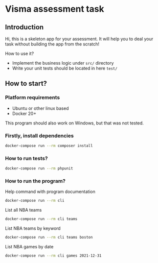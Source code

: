 # Visma assessment task

## Introduction

Hi, this is a skeleton app for your assessment. It will help you to deal your task without building the app from the scratch!

How to use it?
* Implement the business logic under `src/` directory
* Write your unit tests should be located in here `test/`

## How to start?

### Platform requirements
* Ubuntu or other linux based
* Docker 20+
            
This program should also work on Windows, but that was not tested.

### Firstly, install dependencies
```bash
docker-compose run --rm composer install
```

### How to run tests?
```bash
docker-compose run --rm phpunit
```

### How to run the program?

Help command with program documentation
```bash
docker-compose run --rm cli
```

List all NBA teams
```bash
docker-compose run --rm cli teams
```

List NBA teams by keyword
```bash
docker-compose run --rm cli teams boston
```

List NBA games by date
```bash
docker-compose run --rm cli games 2021-12-31
```
